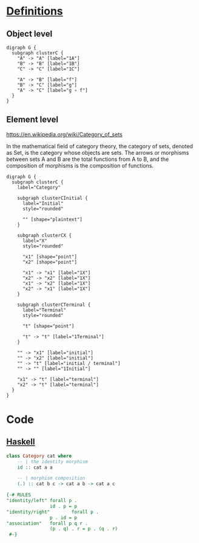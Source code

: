 # [Definitions](https://en.m.wikipedia.org/wiki/Category_(mathematics))


## Object level

```graphviz
digraph G {
  subgraph clusterC {
    "A" -> "A" [label="1A"]
    "B" -> "B" [label="1B"]
    "C" -> "C" [label="1C"]
    
    "A" -> "B" [label="f"]
    "B" -> "C" [label="g"]
    "A" -> "C" [label="g ∘ f"]
  }
}
```

## Element level

https://en.wikipedia.org/wiki/Category_of_sets

In the mathematical field of category theory, the category of sets, denoted as Set, is the category whose objects are sets. The arrows or morphisms between sets A and B are the total functions from A to B, and the composition of morphisms is the composition of functions.

```graphviz
digraph G {
  subgraph clusterC {
    label="Category"

    subgraph clusterCInitial {
      label="Initial"
      style="rounded"

      "" [shape="plaintext"]
    }

    subgraph clusterCX {
      label="X"
      style="rounded"

      "x1" [shape="point"]
      "x2" [shape="point"]

      "x1" -> "x1" [label="1X"]
      "x2" -> "x2" [label="1X"]
      "x1" -> "x2" [label="1X"]
      "x2" -> "x1" [label="1X"]
    }

    subgraph clusterCTerminal {
      label="Terminal"
      style="rounded"

      "t" [shape="point"]

      "t" -> "t" [label="1Terminal"]
    }

    "" -> "x1" [label="initial"]
    "" -> "x2" [label="initial"]
    "" -> "t" [label="initial / terminal"]
    "" -> "" [label="1Initial"]

    "x1" -> "t" [label="terminal"]
    "x2" -> "t" [label="terminal"]
  }
}
```

# Code

## [Haskell](http://hackage.haskell.org/package/base-4.12.0.0/docs/src/Control.Category.html#Category)

```haskell
class Category cat where
    -- | the identity morphism
    id :: cat a a

    -- | morphism composition
    (.) :: cat b c -> cat a b -> cat a c

{-# RULES
"identity/left" forall p .
                id . p = p
"identity/right"        forall p .
                p . id = p
"association"   forall p q r .
                (p . q) . r = p . (q . r)
 #-}
```